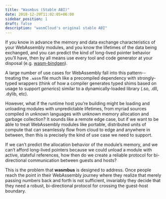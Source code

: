 ```yaml
---
title: "Wasmbus (Stable ABI)"
date: 2018-12-29T11:02:05+06:00
sidebar_position: 1
draft: false
description: "wasmCloud's original stable ABI"
---
```


If you know in advance the memory and data exchange characteristics of your WebAssembly modules, and you know the lifetimes of the data being exchanged, and you can predict the kind of long-lived pointer behavior you’ll have, then by all means use every tool and code generator at your disposal (e.g. [wasm-bindgen](https://rustwasm.github.io/docs/wasm-bindgen/)).

A large number of use cases for WebAssembly fall into this pattern--treating the `.wasm` file much like a precompiled dependency with strongly-typed wrappers (think of how a compiler generates typed shims based on usage to support _generics_) similar to a dynamically-loaded library (.so, .dll, .dylib, etc).

However, what if the runtime host you’re building might be loading and unloading modules with unpredictable lifetimes, from myriad sources compiled in unknown languages with unknown memory allocation and garbage collection? It sounds like a remote edge case, but if we want to be able to treat WebAssembly modules like portable, distributed units of compute that can seamlessly flow from cloud to edge and anywhere in between, then this is precisely the kind of use case we need to support.

If we can’t predict the allocation behavior of the module’s memory, and we can’t afford long-lived pointers because we could unload a module with active, stateful references, how then do we create a reliable protocol for bi-directional communication between guests and hosts?

This is the problem that **wasmbus** is designed to address. Once people reach the point in their WebAssembly journey where they realize that merely passing numbers back and forth is not sufficient, invariably they decide that they need a robust, bi-directional protocol for crossing the guest-host boundary.
